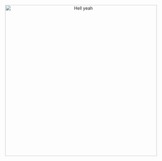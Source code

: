 <div align="center">
  <img src="https://i.giphy.com/media/v1.Y2lkPTc5MGI3NjExaTlsbzhxNnA0Ymxyc2RjNGdqdWFuM25rYXo5ZWhkdGxsb3FscXFoZSZlcD12MV9pbnRlcm5hbF9naWZfYnlfaWQmY3Q9Zw/VJxNm7zrm3K4E/giphy.gif" alt="Hell yeah" width="500">
 
</div>
